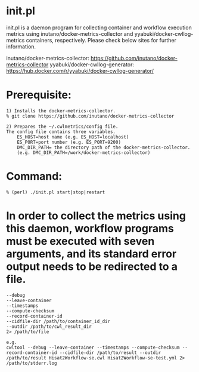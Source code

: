 # init.pl
init.pl is a daemon program for collecting container and workflow execution metrics using inutano/docker-metrics-collector and yyabuki/docker-cwllog-metrics containers, respectively. Please check below sites for further information.

inutano/docker-metrics-collector: https://github.com/inutano/docker-metrics-collector
yyabuki/docker-cwllog-generator: https://hub.docker.com/r/yyabuki/docker-cwllog-generator/

# Prerequisite:
    1) Installs the docker-metrics-collector.
    % git clone https://github.com/inutano/docker-metrics-collector

    2) Prepares the ~/.cwlmetrics/config file.
    The config file contains three variables.
        ES_HOST=host name (e.g. ES_HOST=localhost)
        ES_PORT=port number (e.g. ES_PORT=9200)
        DMC_DIR_PATH= the directory path of the docker-metrics-collector.
        (e.g. DMC_DIR_PATH=/work/docker-metrics-collector)

# Command:
    % (perl) ./init.pl start|stop|restart

# In order to collect the metrics using this daemon, workflow programs must be executed with seven arguments, and its standard error output needs to be redirected to a file.
    --debug
    --leave-container
    --timestamps
    --compute-checksum
    --record-container-id
    --cidfile-dir /path/to/container_id_dir
    --outdir /path/to/cwl_result_dir
    2> /path/to/file

    e.g.
    cwltool --debug --leave-container --timestamps --compute-checksum --record-container-id --cidfile-dir /path/to/result --outdir /path/to/result Hisat2Workflow-se.cwl Hisat2Workflow-se-test.yml 2> /path/to/stderr.log

